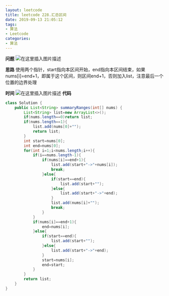 ```yaml
---
layout: leetcode
title: leetcode 228.汇总区间
date: 2019-09-13 21:05:12
tags: 
- 算法 
- Leetcode
categories:
- 算法
---
```


**问题**
![在这里插入图片描述](https://img-blog.csdnimg.cn/20190910144713406.png?x-oss-process=image/watermark,type_ZmFuZ3poZW5naGVpdGk,shadow_10,text_aHR0cHM6Ly9ibG9nLmNzZG4ubmV0L3dlaXhpbl80NDEyODUxMQ==,size_16,color_FFFFFF,t_70)
 <!-- more -->
**思路**
使用两个指针，start指向本区间开始，end指向本区间结束，如果nums[i]=end+1，即属于这个区间，则区间end+1，否则加入list，注意最后一个位置的边界处理

**时间**
![在这里插入图片描述](https://img-blog.csdnimg.cn/20190910144928154.png)
**代码**

```java
class Solution {
    public List<String> summaryRanges(int[] nums) {
        List<String> list=new ArrayList<>();
        if(nums.length==0)return list;
        if(nums.length==1){
            list.add(nums[0]+"");
            return list;
        }
        int start=nums[0];
        int end=nums[0];
        for(int i=1;i<nums.length;i++){
            if(i==nums.length-1){
                if(nums[i]==end+1){
                    list.add(start+"->"+nums[i]);
                    break;
                }else{
                    if(start==end){
                        list.add(start+"");
                    }else{
                        list.add(start+"->"+end);
                    }
                    list.add(nums[i]+"");
                    break;
                }
            }
            if(nums[i]==end+1){
                end=nums[i];
            }else{
                if(start==end){
                    list.add(start+"");
                }else{
                    list.add(start+"->"+end);
                }
                start=nums[i];
                end=start;
            }
        }
        return list;
    }
}
```
